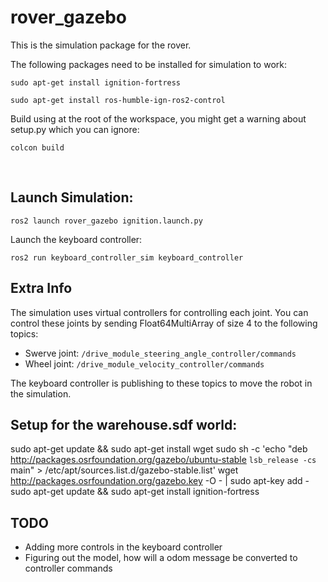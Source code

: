 # rover_gazebo

This is the simulation package for the rover. 

The following packages need to be installed for simulation to work:
```
sudo apt-get install ignition-fortress
```
```
sudo apt-get install ros-humble-ign-ros2-control
```

Build using at the root of the workspace, you might get a warning about setup.py which you can ignore:
```
colcon build
```

<br />

## Launch Simulation:
```
ros2 launch rover_gazebo ignition.launch.py
```

Launch the keyboard controller:
```
ros2 run keyboard_controller_sim keyboard_controller  
```

## Extra Info

The simulation uses virtual controllers for controlling each joint. You can control these joints by sending Float64MultiArray of size 4 to the following topics:

- Swerve joint: `/drive_module_steering_angle_controller/commands`
- Wheel joint: `/drive_module_velocity_controller/commands`

The keyboard controller is publishing to these topics to move the robot in the simulation.

## Setup for the warehouse.sdf world:
sudo apt-get update && sudo apt-get install wget
sudo sh -c 'echo "deb http://packages.osrfoundation.org/gazebo/ubuntu-stable `lsb_release -cs` main" > /etc/apt/sources.list.d/gazebo-stable.list'
wget http://packages.osrfoundation.org/gazebo.key -O - | sudo apt-key add -
sudo apt-get update && sudo apt-get install ignition-fortress

## TODO

- Adding more controls in the keyboard controller
- Figuring out the model, how will a odom message be converted to controller commands